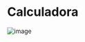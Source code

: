 # Calculadora

![image](https://user-images.githubusercontent.com/104653019/217339848-81b34c5a-fa83-408e-bdc1-e0f045040553.png)

